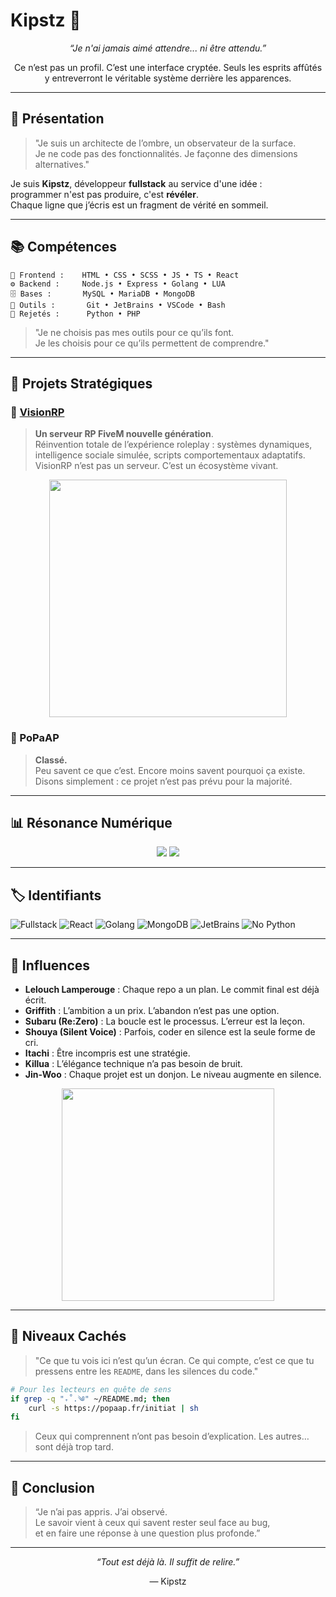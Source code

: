 # Kipstz 🤌

<p align="center"><i>“Je n'ai jamais aimé attendre... ni être attendu.”</i></p>
<p align="center">Ce n’est pas un profil. C’est une interface cryptée. Seuls les esprits affûtés y entreverront le véritable système derrière les apparences.</p>

---

## 🧠 Présentation

> "Je suis un architecte de l’ombre, un observateur de la surface.  
> Je ne code pas des fonctionnalités. Je façonne des dimensions alternatives."

Je suis **Kipstz**, développeur **fullstack** au service d'une idée :  
programmer n'est pas produire, c'est **révéler**.  
Chaque ligne que j’écris est un fragment de vérité en sommeil.

---

## 📚 Compétences

```
🎯 Frontend :    HTML • CSS • SCSS • JS • TS • React  
⚙️ Backend :     Node.js • Express • Golang • LUA  
🗄️ Bases :       MySQL • MariaDB • MongoDB  
🔧 Outils :       Git • JetBrains • VSCode • Bash  
🛑 Rejetés :      Python • PHP
```

> "Je ne choisis pas mes outils pour ce qu’ils font.  
> Je les choisis pour ce qu’ils permettent de comprendre."

---

## 🧬 Projets Stratégiques

### 🌌 [VisionRP](https://discord.gg/visionrp)
> **Un serveur RP FiveM nouvelle génération**.  
> Réinvention totale de l’expérience roleplay : systèmes dynamiques, intelligence sociale simulée, scripts comportementaux adaptatifs.  
> VisionRP n’est pas un serveur. C’est un écosystème vivant.

<p align="center">
  <img src="https://media.tenor.com/8eK3Np3tCuUAAAAC/anime-code.gif" width="380" />
</p>

### 🧿 PoPaAP
> **Classé.**  
> Peu savent ce que c’est. Encore moins savent pourquoi ça existe.  
> Disons simplement : ce projet n’est pas prévu pour la majorité.

---

## 📊 Résonance Numérique

<p align="center">
  <img src="https://github-readme-stats.vercel.app/api?username=Kipstz&show_icons=true&theme=tokyonight" />
  <img src="https://github-readme-stats.vercel.app/api/top-langs/?username=Kipstz&layout=compact&theme=tokyonight" />
</p>

---

## 🏷️ Identifiants

![Fullstack](https://img.shields.io/badge/Fullstack-000?style=for-the-badge&logo=stackshare)
![React](https://img.shields.io/badge/React-61DAFB?style=for-the-badge&logo=react&logoColor=000)
![Golang](https://img.shields.io/badge/Go-00ADD8?style=for-the-badge&logo=go&logoColor=fff)
![MongoDB](https://img.shields.io/badge/MongoDB-4EA94B?style=for-the-badge&logo=mongodb&logoColor=fff)
![JetBrains](https://img.shields.io/badge/JetBrains-000000?style=for-the-badge&logo=jetbrains)
![No Python](https://img.shields.io/badge/-No%20Python-red?style=for-the-badge)

---

## 🌌 Influences

- **Lelouch Lamperouge** : Chaque repo a un plan. Le commit final est déjà écrit.
- **Griffith** : L’ambition a un prix. L’abandon n’est pas une option.
- **Subaru (Re:Zero)** : La boucle est le processus. L’erreur est la leçon.
- **Shouya (Silent Voice)** : Parfois, coder en silence est la seule forme de cri.
- **Itachi** : Être incompris est une stratégie.
- **Killua** : L’élégance technique n’a pas besoin de bruit.
- **Jin-Woo** : Chaque projet est un donjon. Le niveau augmente en silence.

<p align="center">
  <img src="https://media.tenor.com/NX-Nh3EO6FYAAAAC/itachi-anime.gif" width="340" />
</p>

---

## 🧭 Niveaux Cachés

> "Ce que tu vois ici n’est qu’un écran. Ce qui compte, c’est ce que tu pressens entre les `README`, dans les silences du code."

```bash
# Pour les lecteurs en quête de sens
if grep -q "₊˚.༄" ~/README.md; then
    curl -s https://popaap.fr/initiat | sh
fi
```

> Ceux qui comprennent n’ont pas besoin d’explication. Les autres… sont déjà trop tard.

---

## 📌 Conclusion

> “Je n’ai pas appris. J’ai observé.  
> Le savoir vient à ceux qui savent rester seul face au bug,  
> et en faire une réponse à une question plus profonde.”

---

<p align="center"><i>“Tout est déjà là. Il suffit de relire.”</i></p>
<p align="center">— Kipstz</p>
